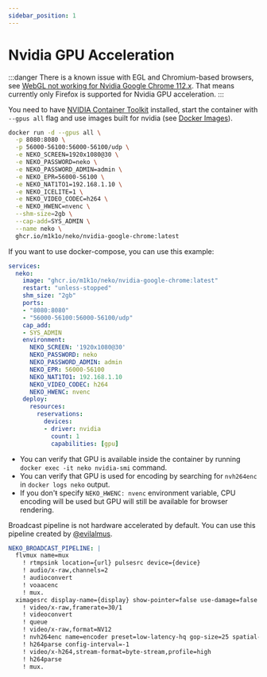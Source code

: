 ```yaml
---
sidebar_position: 1
---
```


# Nvidia GPU Acceleration

:::danger
There is a known issue with EGL and Chromium-based browsers, see [WebGL not working for Nvidia Google Chrome 112.x](https://github.com/m1k1o/neko/issues/279).
That means currently only Firefox is supported for Nvidia GPU acceleration.
:::

You need to have [NVIDIA Container Toolkit](https://github.com/NVIDIA/nvidia-container-toolkit) installed, start the container with `--gpus all` flag and use images built for nvidia (see [Docker Images](/docs/docker-images)).

```bash
docker run -d --gpus all \
  -p 8080:8080 \
  -p 56000-56100:56000-56100/udp \
  -e NEKO_SCREEN=1920x1080@30 \
  -e NEKO_PASSWORD=neko \
  -e NEKO_PASSWORD_ADMIN=admin \
  -e NEKO_EPR=56000-56100 \
  -e NEKO_NAT1TO1=192.168.1.10 \
  -e NEKO_ICELITE=1 \
  -e NEKO_VIDEO_CODEC=h264 \
  -e NEKO_HWENC=nvenc \
  --shm-size=2gb \
  --cap-add=SYS_ADMIN \
  --name neko \
  ghcr.io/m1k1o/neko/nvidia-google-chrome:latest
```

If you want to use docker-compose, you can use this example:

```yaml
services:
  neko:
    image: "ghcr.io/m1k1o/neko/nvidia-google-chrome:latest"
    restart: "unless-stopped"
    shm_size: "2gb"
    ports:
    - "8080:8080"
    - "56000-56100:56000-56100/udp"
    cap_add:
    - SYS_ADMIN
    environment:
      NEKO_SCREEN: '1920x1080@30'
      NEKO_PASSWORD: neko
      NEKO_PASSWORD_ADMIN: admin
      NEKO_EPR: 56000-56100
      NEKO_NAT1TO1: 192.168.1.10
      NEKO_VIDEO_CODEC: h264
      NEKO_HWENC: nvenc
    deploy:
      resources:
        reservations:
          devices:
          - driver: nvidia
            count: 1
            capabilities: [gpu]
```

- You can verify that GPU is available inside the container by running `docker exec -it neko nvidia-smi` command.
- You can verify that GPU is used for encoding by searching for `nvh264enc` in `docker logs neko` output.
- If you don'ŧ specify `NEKO_HWENC: nvenc` environment variable, CPU encoding will be used but GPU will still be available for browser rendering.

Broadcast pipeline is not hardware accelerated by default. You can use this pipeline created by [@evilalmus](https://github.com/m1k1o/neko/issues/276#issuecomment-1498362533).

```yaml
NEKO_BROADCAST_PIPELINE: |
  flvmux name=mux 
    ! rtmpsink location={url} pulsesrc device={device} 
    ! audio/x-raw,channels=2 
    ! audioconvert 
    ! voaacenc 
    ! mux.
  ximagesrc display-name={display} show-pointer=false use-damage=false 
    ! video/x-raw,framerate=30/1 
    ! videoconvert 
    ! queue 
    ! video/x-raw,format=NV12 
    ! nvh264enc name=encoder preset=low-latency-hq gop-size=25 spatial-aq=true temporal-aq=true bitrate=2800 vbv-buffer-size=2800 rc-mode=6 
    ! h264parse config-interval=-1 
    ! video/x-h264,stream-format=byte-stream,profile=high 
    ! h264parse 
    ! mux.
```
